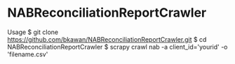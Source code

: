 # NABReconciliationReportCrawler



Usage
$ git clone https://github.com/bkawan/NABReconciliationReportCrawler.git
$ cd NABReconciliationReportCrawler
$ scrapy crawl nab -a client_id='yourid' -o 'filename.csv'
